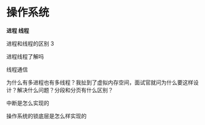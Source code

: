 # 操作系统

**进程 线程**

进程和线程的区别 3

进程线程了解吗

线程通信

为什么有多进程也有多线程？我扯到了虚拟内存空间，面试官就问为什么要这样设计？解决什么问题？分段和分页有什么区别？

中断是怎么实现的

操作系统的锁底层是怎么样实现的





